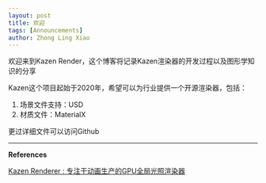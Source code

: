 ```yaml
---
layout: post
title: 欢迎
tags: [Announcements]
author: Zhong Ling Xiao
---
```


欢迎来到Kazen Render，这个博客将记录Kazen渲染器的开发过程以及图形学知识的分享



Kazen这个项目起始于2020年，希望可以为行业提供一个开源渲染器，包括：

1. 场景文件支持：USD
2. 材质文件：MaterialX



更过详细文件可以访问Github


------

**References**

[Kazen Renderer : 专注于动画生产的GPU全局光照渲染器](https://github.com/Kazen-Renderer/Kazen)
